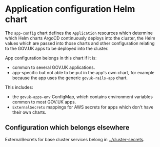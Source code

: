 # Application configuration Helm chart

The `app-config` chart defines the `Application` resources which determine
which Helm charts ArgoCD continuously deploys into the cluster, the Helm values
which are passed into those charts and other configuration relating to the
GOV.UK apps to be deployed into the cluster.

App configuration belongs in this chart if it is:

 - common to several GOV.UK applications.
 - app-specific but not able to be put in the app's own chart, for example
   because the app uses the generic `govuk-rails-app` chart.

This includes:

 - the `govuk-apps-env` ConfigMap, which contains environment variables common
   to most GOV.UK apps.
 - `ExternalSecrets` mappings for AWS secrets for apps which don't have their own charts.

## Configuration which belongs elsewhere

ExternalSecrets for base cluster services belong in
[../cluster-secrets](../cluster-secrets).
